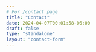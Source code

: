 ```yaml
---
# For /contact page
title: "Contact"
date: 2024-04-07T00:01:58-06:00
draft: false
type: "standalone"
layout: "contact-form" 
---
```

